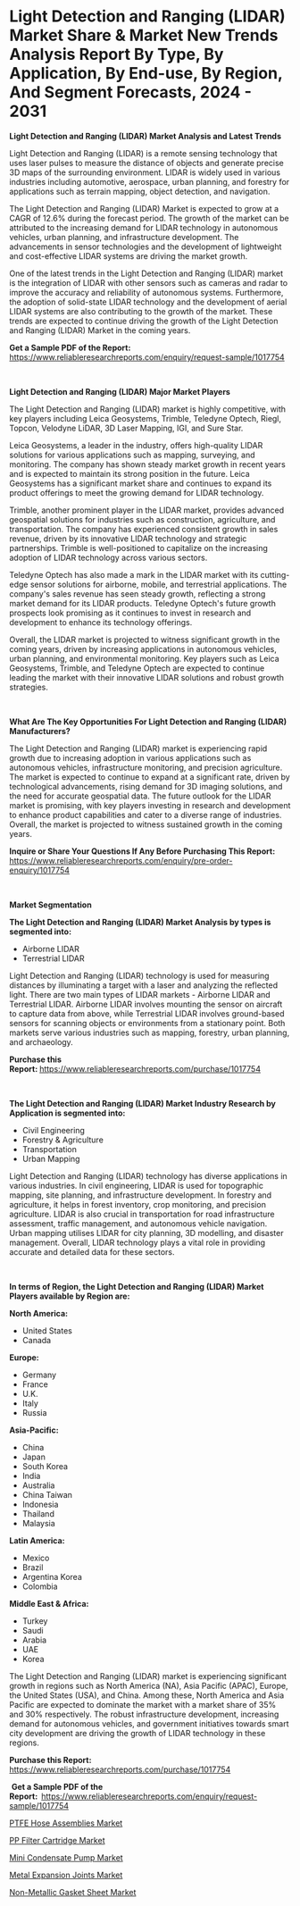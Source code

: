<p><h1>Light Detection and Ranging (LIDAR) Market Share & Market New Trends Analysis Report By Type, By Application, By End-use, By Region, And Segment Forecasts, 2024 - 2031</h1></p><p><strong>Light Detection and Ranging (LIDAR) Market Analysis and Latest Trends</strong></p>
<p><p>Light Detection and Ranging (LIDAR) is a remote sensing technology that uses laser pulses to measure the distance of objects and generate precise 3D maps of the surrounding environment. LIDAR is widely used in various industries including automotive, aerospace, urban planning, and forestry for applications such as terrain mapping, object detection, and navigation.</p><p>The Light Detection and Ranging (LIDAR) Market is expected to grow at a CAGR of 12.6% during the forecast period. The growth of the market can be attributed to the increasing demand for LIDAR technology in autonomous vehicles, urban planning, and infrastructure development. The advancements in sensor technologies and the development of lightweight and cost-effective LIDAR systems are driving the market growth.</p><p>One of the latest trends in the Light Detection and Ranging (LIDAR) market is the integration of LIDAR with other sensors such as cameras and radar to improve the accuracy and reliability of autonomous systems. Furthermore, the adoption of solid-state LIDAR technology and the development of aerial LIDAR systems are also contributing to the growth of the market. These trends are expected to continue driving the growth of the Light Detection and Ranging (LIDAR) Market in the coming years.</p></p>
<p><strong>Get a Sample PDF of the Report:&nbsp;</strong> <a href="https://www.reliableresearchreports.com/enquiry/request-sample/1017754">https://www.reliableresearchreports.com/enquiry/request-sample/1017754</a></p>
<p>&nbsp;</p>
<p><strong>Light Detection and Ranging (LIDAR) Major Market Players</strong></p>
<p><p>The Light Detection and Ranging (LIDAR) market is highly competitive, with key players including Leica Geosystems, Trimble, Teledyne Optech, Riegl, Topcon, Velodyne LiDAR, 3D Laser Mapping, IGI, and Sure Star.</p><p>Leica Geosystems, a leader in the industry, offers high-quality LIDAR solutions for various applications such as mapping, surveying, and monitoring. The company has shown steady market growth in recent years and is expected to maintain its strong position in the future. Leica Geosystems has a significant market share and continues to expand its product offerings to meet the growing demand for LIDAR technology.</p><p>Trimble, another prominent player in the LIDAR market, provides advanced geospatial solutions for industries such as construction, agriculture, and transportation. The company has experienced consistent growth in sales revenue, driven by its innovative LIDAR technology and strategic partnerships. Trimble is well-positioned to capitalize on the increasing adoption of LIDAR technology across various sectors.</p><p>Teledyne Optech has also made a mark in the LIDAR market with its cutting-edge sensor solutions for airborne, mobile, and terrestrial applications. The company's sales revenue has seen steady growth, reflecting a strong market demand for its LIDAR products. Teledyne Optech's future growth prospects look promising as it continues to invest in research and development to enhance its technology offerings.</p><p>Overall, the LIDAR market is projected to witness significant growth in the coming years, driven by increasing applications in autonomous vehicles, urban planning, and environmental monitoring. Key players such as Leica Geosystems, Trimble, and Teledyne Optech are expected to continue leading the market with their innovative LIDAR solutions and robust growth strategies.</p></p>
<p>&nbsp;</p>
<p><strong>What Are The Key Opportunities For Light Detection and Ranging (LIDAR) Manufacturers?</strong></p>
<p><p>The Light Detection and Ranging (LIDAR) market is experiencing rapid growth due to increasing adoption in various applications such as autonomous vehicles, infrastructure monitoring, and precision agriculture. The market is expected to continue to expand at a significant rate, driven by technological advancements, rising demand for 3D imaging solutions, and the need for accurate geospatial data. The future outlook for the LIDAR market is promising, with key players investing in research and development to enhance product capabilities and cater to a diverse range of industries. Overall, the market is projected to witness sustained growth in the coming years.</p></p>
<p><strong>Inquire or Share Your Questions If Any Before Purchasing This Report:</strong> <a href="https://www.reliableresearchreports.com/enquiry/pre-order-enquiry/1017754">https://www.reliableresearchreports.com/enquiry/pre-order-enquiry/1017754</a></p>
<p>&nbsp;</p>
<p><strong>Market Segmentation</strong></p>
<p><strong>The Light Detection and Ranging (LIDAR) Market Analysis by types is segmented into:</strong></p>
<p><ul><li>Airborne LIDAR</li><li>Terrestrial LIDAR</li></ul></p>
<p><p>Light Detection and Ranging (LIDAR) technology is used for measuring distances by illuminating a target with a laser and analyzing the reflected light. There are two main types of LIDAR markets - Airborne LIDAR and Terrestrial LIDAR. Airborne LIDAR involves mounting the sensor on aircraft to capture data from above, while Terrestrial LIDAR involves ground-based sensors for scanning objects or environments from a stationary point. Both markets serve various industries such as mapping, forestry, urban planning, and archaeology.</p></p>
<p><strong>Purchase this Report:&nbsp;</strong><a href="https://www.reliableresearchreports.com/purchase/1017754">https://www.reliableresearchreports.com/purchase/1017754</a></p>
<p>&nbsp;</p>
<p><strong>The Light Detection and Ranging (LIDAR) Market Industry Research by Application is segmented into:</strong></p>
<p><ul><li>Civil Engineering</li><li>Forestry & Agriculture</li><li>Transportation</li><li>Urban Mapping</li></ul></p>
<p><p>Light Detection and Ranging (LIDAR) technology has diverse applications in various industries. In civil engineering, LIDAR is used for topographic mapping, site planning, and infrastructure development. In forestry and agriculture, it helps in forest inventory, crop monitoring, and precision agriculture. LIDAR is also crucial in transportation for road infrastructure assessment, traffic management, and autonomous vehicle navigation. Urban mapping utilises LIDAR for city planning, 3D modelling, and disaster management. Overall, LIDAR technology plays a vital role in providing accurate and detailed data for these sectors.</p></p>
<p>&nbsp;</p>
<p><strong>In terms of Region, the Light Detection and Ranging (LIDAR) Market Players available by Region are:</strong></p>
<p>
    <p> <strong> North America: </strong>
        <ul>
            <li>United States</li>
            <li>Canada</li>
        </ul>
        </p> 
    <p> <strong> Europe: </strong>
        <ul>
            <li>Germany</li>
            <li>France</li>
            <li>U.K.</li>
            <li>Italy</li>
            <li>Russia</li>
        </ul>
        </p> 
    <p> <strong> Asia-Pacific: </strong>
        <ul>
            <li>China</li>
            <li>Japan</li>
            <li>South Korea</li>
            <li>India</li>
            <li>Australia</li>
            <li>China Taiwan</li>
            <li>Indonesia</li>
            <li>Thailand</li>
            <li>Malaysia</li>
        </ul>
        </p> 
    <p> <strong> Latin America: </strong>
        <ul>
            <li>Mexico</li>
            <li>Brazil</li>
            <li>Argentina Korea</li>
            <li>Colombia</li>
        </ul>
        </p> 
    <p> <strong> Middle East & Africa: </strong>
        <ul>
            <li>Turkey</li>
            <li>Saudi</li>
            <li>Arabia</li>
            <li>UAE</li>
            <li>Korea</li>
        </ul>
    </p>
    </p>
<p><p>The Light Detection and Ranging (LIDAR) market is experiencing significant growth in regions such as North America (NA), Asia Pacific (APAC), Europe, the United States (USA), and China. Among these, North America and Asia Pacific are expected to dominate the market with a market share of 35% and 30% respectively. The robust infrastructure development, increasing demand for autonomous vehicles, and government initiatives towards smart city development are driving the growth of LIDAR technology in these regions.</p></p>
<p><strong>Purchase this Report: </strong><a href="https://www.reliableresearchreports.com/purchase/1017754">https://www.reliableresearchreports.com/purchase/1017754</a></p>
<p>&nbsp;<strong>Get a Sample PDF of the Report:&nbsp;&nbsp;</strong><a href="https://www.reliableresearchreports.com/enquiry/request-sample/1017754">https://www.reliableresearchreports.com/enquiry/request-sample/1017754</a></p>
<p><strong></strong></p>
<p><p><a href="https://medium.com/@benjaminrice16/ptfe-hose-assemblies-market-size-cagr-trends-2024-2030-0bbb659131ed">PTFE Hose Assemblies Market</a></p><p><a href="https://medium.com/@benjaminrice16/pp-filter-cartridge-market-size-cagr-trends-2024-2030-734e0f60ba3e">PP Filter Cartridge Market</a></p><p><a href="https://medium.com/p/0a0cd3ee5496/edit">Mini Condensate Pump Market</a></p><p><a href="https://github.com/lylyparadise/Market-Research-Report-List-1/blob/main/metal-expansion-joints-market.md">Metal Expansion Joints Market</a></p><p><a href="https://github.com/johnbach50/Market-Research-Report-List-1/blob/main/non-metallic-gasket-sheet-market.md">Non-Metallic Gasket Sheet Market</a></p></p>